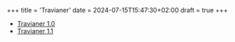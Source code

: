 +++
title = 'Travianer'
date = 2024-07-15T15:47:30+02:00
draft = true
+++

- [Travianer 1.0](projects/Travianer/prev/1.0/)
- [Travianer 1.1](projects/Travianer/)
